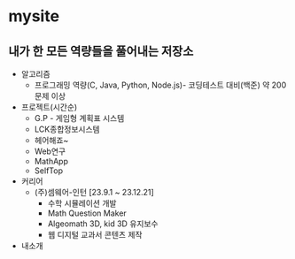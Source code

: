 # mysite
## 내가 한 모든 역량들을 풀어내는 저장소
* 알고리즘
  * 프로그래밍 역량(C, Java, Python, Node.js)- 코딩테스트 대비(백준) 약 200문제 이상
* 프로젝트(시간순)
  * G.P - 게임형 계획표 시스템
  * LCK종합정보시스템
  * 헤어해죠~
  * Web연구
  * MathApp
  * SelfTop
* 커리어
  * (주)셈웨어-인턴 [23.9.1 ~ 23.12.21]
    * 수학 시뮬레이션 개발
    * Math Question Maker
    * Algeomath 3D, kid 3D 유지보수
    * 웹 디지털 교과서 콘텐츠 제작
* 내소개
